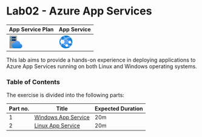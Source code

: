 # Lab02 - Azure App Services

| App Service Plan                                | App Service                           |
| ----------------------------------------------- | ------------------------------------- |
| ![app-service-plan](./img/app-service-plan.svg) | ![app-service](./img/app-service.svg) |

This lab aims to provide a hands-on experience in
deploying applications to Azure App Services running on both Linux and Windows operating systems.

### Table of Contents

The exercise is divided into the following parts:

| Part no. | Title                                              | Expected Duration |
| -------- | -------------------------------------------------- | ----------------- |
| 1        | [Windows App Service](./01.windows-app-service.md) | 20m               |
| 2        | [Linux App Service](./02.linux-app-service.md)     | 20m               |
